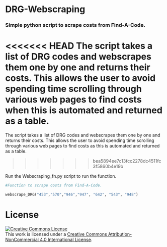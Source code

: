 DRG-Webscraping
======================

### Simple python script to scrape costs from Find-A-Code.

<<<<<<< HEAD
The script takes a list of DRG codes and webscrapes them one by one and returns their costs. This allows the user to avoid spending time scrolling through various web pages to find costs when this is automated and returned as a table.
=======
The script takes a list of DRG codes and webscrapes them one by one and returns their costs. This allows the user to avoid spending time scrolling through various web pages to find costs as this is automated and returned as a table. 
>>>>>>> bea5894ee7c13fcc2278dc4511fc3f5860b4e19b

Run the Webscraping_fn.py script to run the function. 

``` python
#Function to scrape costs from Find-A-Code.

webscrape_DRG("453","570","946","947", "642", "543", "948")

```
# License 

<a rel="license" href="http://creativecommons.org/licenses/by-nc/4.0/"><img alt="Creative Commons License" style="border-width:0" src="https://i.creativecommons.org/l/by-nc/4.0/88x31.png" /></a><br />This work is licensed under a <a rel="license" href="http://creativecommons.org/licenses/by-nc/4.0/">Creative Commons Attribution-NonCommercial 4.0 International License</a>.
